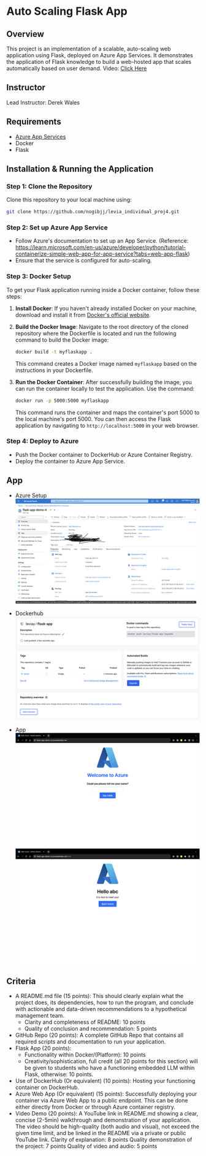 # Auto Scaling Flask App

## Overview
This project is an implementation of a scalable, auto-scaling web application using Flask, deployed on Azure App Services. It demonstrates the application of Flask knowledge to build a web-hosted app that scales automatically based on user demand.
Video: [Click Here](https://drive.google.com/file/d/1_8HVdRz2ULlDu73NZJUHgxxn3xqZXkf0/view?usp=drive_link)

## Instructor
Lead Instructor: Derek Wales

## Requirements
- [Azure App Services](https://azure.microsoft.com/en-us/services/app-service/)
- Docker
- Flask

## Installation & Running the Application

### Step 1: Clone the Repository
Clone this repository to your local machine using:
```bash
git clone https://github.com/nogibjj/levia_individual_proj4.git
```
### Step 2: Set up Azure App Service
- Follow Azure's documentation to set up an App Service.
 (Reference: https://learn.microsoft.com/en-us/azure/developer/python/tutorial-containerize-simple-web-app-for-app-service?tabs=web-app-flask)
- Ensure that the service is configured for auto-scaling.

### Step 3: Docker Setup
To get your Flask application running inside a Docker container, follow these steps:

1. **Install Docker**: If you haven't already installed Docker on your machine, download and install it from [Docker's official website](https://www.docker.com/get-started).

2. **Build the Docker Image**: Navigate to the root directory of the cloned repository where the Dockerfile is located and run the following command to build the Docker image:
    ```bash
    docker build -t myflaskapp .
    ```
   This command creates a Docker image named `myflaskapp` based on the instructions in your Dockerfile.

3. **Run the Docker Container**: After successfully building the image, you can run the container locally to test the application. Use the command:
    ```bash
    docker run -p 5000:5000 myflaskapp
    ```
   This command runs the container and maps the container's port 5000 to the local machine's port 5000. You can then access the Flask application by navigating to `http://localhost:5000` in your web browser.


### Step 4: Deploy to Azure
- Push the Docker container to DockerHub or Azure Container Registry.
- Deploy the container to Azure App Service.

## App
- Azure Setup
![Azure Setup](https://github.com/nogibjj/levia_individual_proj4/blob/main/images/azure.png)

- Dockerhub
![Dockerhub](https://github.com/nogibjj/levia_individual_proj4/blob/main/images/dockerhub.png)
- App
![APP1](https://github.com/nogibjj/levia_individual_proj4/blob/main/images/page1.png)
![APP2](https://github.com/nogibjj/levia_individual_proj4/blob/main/images/page2.png)

## Criteria
- A README.md file (15 points): This should clearly explain what the project does, its dependencies, how to run the program, and conclude with actionable and data-driven recommendations to a hypothetical management team.
    - Clarity and completeness of README: 10 points
    - Quality of conclusion and recommendation: 5 points
- GitHub Repo (20 points): A complete GitHub Repo that contains all required scripts and documentation to run your application.
- Flask App (20 points):
    - Functionality within Docker/(Platform): 10 points
    - Creativity/sophistication, full credit (all 20 points for this section) will be given to students who have a functioning embedded LLM within Flask, otherwise: 10 points.
- Use of DockerHub (Or equivalent) (10 points): Hosting your functioning container on DockerHub.   
- Azure Web App (Or equivalent) (15 points): Successfully deploying your container via Azure Web App to a public endpoint. This can be done either directly from Docker or through Azure container registry.
- Video Demo (20 points): A YouTube link in README.md showing a clear, concise (2-5min) walkthrough and demonstration of your application.      
    The video should be high-quality (both audio and visual), not exceed the given time limit, and be linked in the README via a private or public YouTube link.
    Clarity of explanation: 8 points
    Quality demonstration of the project: 7 points
    Quality of video and audio: 5 points
